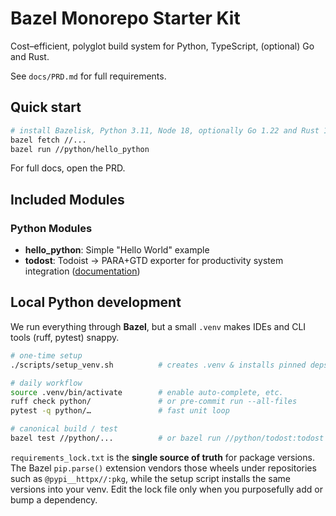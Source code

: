 # Bazel Monorepo Starter Kit

Cost–efficient, polyglot build system for Python, TypeScript, (optional) Go and Rust.

See `docs/PRD.md` for full requirements.

## Quick start

```bash
# install Bazelisk, Python 3.11, Node 18, optionally Go 1.22 and Rust 1.78
bazel fetch //...
bazel run //python/hello_python
```

For full docs, open the PRD.

## Included Modules

### Python Modules

- **hello_python**: Simple "Hello World" example
- **todost**: Todoist → PARA+GTD exporter for productivity system integration
  ([documentation](python/todost/README.md))

## Local Python development

We run everything through **Bazel**, but a small `.venv` makes IDEs and CLI
tools (ruff, pytest) snappy.

```bash
# one‑time setup
./scripts/setup_venv.sh          # creates .venv & installs pinned deps

# daily workflow
source .venv/bin/activate        # enable auto‑complete, etc.
ruff check python/               # or pre‑commit run --all-files
pytest -q python/…               # fast unit loop

# canonical build / test
bazel test //python/...          # or bazel run //python/todost:todost
```

`requirements_lock.txt` is the **single source of truth** for package
versions.  The Bazel `pip.parse()` extension vendors those wheels under
repositories such as `@pypi__httpx//:pkg`, while the setup script installs the
same versions into your venv.  Edit the lock file only when you purposefully
add or bump a dependency.
